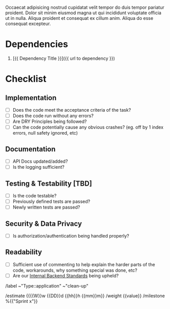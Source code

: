 <!-- 
    Application Layer issues define the tasks that need to be completed to, within the Application Layer of an application to support a user story. Each Application Layer Task should describe a single component of the application layer. The separation of components is discretionary and the responsibility of a developer. A good way to decide how to split these items is, if it would be more efficient to have more than one developer work on parts of the task at the same time, then it should be split. 

    NB. This is a template and sections can be filled or left as is where information is or is not available, or sections are or are not relevant.

    Please replace the braces {{  }} and the text between.

    Please provide a clear and concise description of the component, including the expected behaviour to be provided by the resulting code. It should set an expectation for the inputs accepted, the manipulation and computation to take place and any and all outputs to be provided; and to whom they are to be provided.
 -->
Occaecat adipisicing nostrud cupidatat velit tempor do duis tempor pariatur proident. Dolor sit minim eiusmod magna ut qui incididunt voluptate officia ut in nulla. Aliqua proident et consequat ex cillum anim. Aliqua do esse consequat excepteur.

# Dependencies
<!-- 
    The dependencies of an application layer task should take the form of a list of links to information on each dependency. Dependencies should include third party services which the application is expected to consume. It is important to note this is not the place to list application prerequisites to the invocation of the component being described.
 -->

 1. [{{ Dependency Title }}]({{ url to dependency }})

# Checklist
<!-- 
    The Checklist section of each implementation issue is designed to allow a Senior to specify a number of specific implementation requirements for the issue in question. It exists as a task list to be checked off during code review to validate that the code produced meets the specific requirements of the component documented in the issue.
 -->

## Implementation
 - [ ] Does the code meet the acceptance criteria of the task?
 - [ ] Does the code run without any errors?
 - [ ] Are DRY Principles being followed?
 - [ ] Can the code potentially cause any obvious crashes? (eg. off by 1 index errors, null safety ignored, etc)

## Documentation
 - [ ] API Docs updated/added?
 - [ ] Is the logging sufficient?

## Testing & Testability [TBD]
 - [ ] Is the code testable?
 - [ ] Previously defined tests are passed?
 - [ ] Newly written tests are passed?

## Security & Data Privacy
 - [ ] Is authorization/authentication being handled properly?

## Readability
 - [ ] Sufficient use of commenting to help explain the harder parts of the code, workarounds, why something special was done, etc?
 - [ ] Are our [Internal Backend Standards](https://gitlab.com/smsja-ss/internal/team-library/standards/developers/backend/-/wikis/home) being upheld?

/label ~"Type::application" ~"clean-up" 

/estimate {{{{W}}w {{DD}}d {{hh}}h {{mm}}m}}
/weight {{value}}
/milestone %{{"Sprint x"}}
